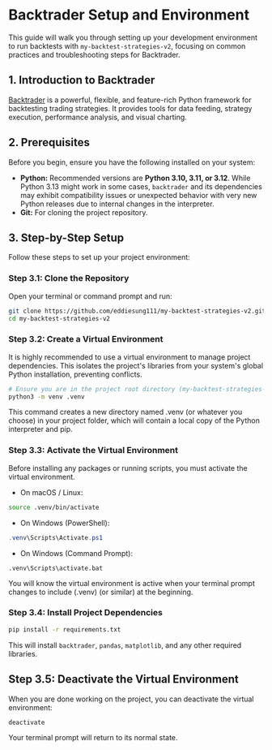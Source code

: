 # Backtrader Setup and Environment

This guide will walk you through setting up your development environment to run backtests with `my-backtest-strategies-v2`, focusing on common practices and troubleshooting steps for Backtrader.

## 1. Introduction to Backtrader

[Backtrader](https://www.backtrader.com/) is a powerful, flexible, and feature-rich Python framework for backtesting trading strategies. It provides tools for data feeding, strategy execution, performance analysis, and visual charting.

## 2. Prerequisites

Before you begin, ensure you have the following installed on your system:

* **Python:** Recommended versions are **Python 3.10, 3.11, or 3.12**. While Python 3.13 might work in some cases, `backtrader` and its dependencies may exhibit compatibility issues or unexpected behavior with very new Python releases due to internal changes in the interpreter.
* **Git:** For cloning the project repository.

## 3. Step-by-Step Setup

Follow these steps to set up your project environment:

### Step 3.1: Clone the Repository

Open your terminal or command prompt and run:

```bash
git clone https://github.com/eddiesung111/my-backtest-strategies-v2.git
cd my-backtest-strategies-v2
```
### Step 3.2: Create a Virtual Environment
It is highly recommended to use a virtual environment to manage project dependencies. This isolates the project's libraries from your system's global Python installation, preventing conflicts.
```bash
# Ensure you are in the project root directory (my-backtest-strategies-v2)
python3 -m venv .venv
```

This command creates a new directory named .venv (or whatever you choose) in your project folder, which will contain a local copy of the Python interpreter and pip.

### Step 3.3: Activate the Virtual Environment
Before installing any packages or running scripts, you must activate the virtual environment.

* On macOS / Linux:
```bash
source .venv/bin/activate
```

* On Windows (PowerShell):
```powershell
.venv\Scripts\Activate.ps1
```

* On Windows (Command Prompt):
```DOS
.venv\Scripts\activate.bat
```
You will know the virtual environment is active when your terminal prompt changes to include (.venv) (or similar) at the beginning.

### Step 3.4: Install Project Dependencies
```bash
pip install -r requirements.txt
```
This will install `backtrader`, `pandas`, `matplotlib`, and any other required libraries.

## Step 3.5: Deactivate the Virtual Environment
When you are done working on the project, you can deactivate the virtual environment:

```bash
deactivate
```
Your terminal prompt will return to its normal state.